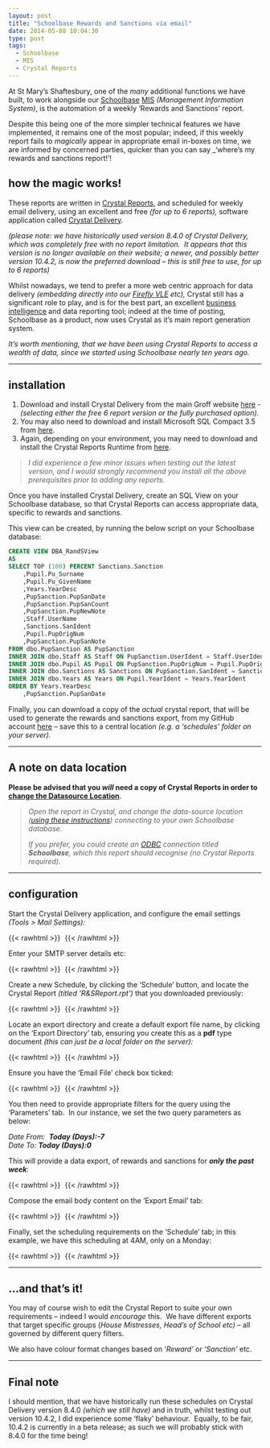 ```yaml
---
layout: post
title: "Schoolbase Rewards and Sanctions via email"
date: 2014-05-08 10:04:30
type: post
tags:
  - Schoolbase
  - MIS
  - Crystal Reports
---
```


At St Mary’s Shaftesbury, one of the _many_ additional functions we have built, to work alongside our [Schoolbase](http://www.furlongsolutions.com/products/schoolbase) [MIS](http://en.wikipedia.org/wiki/Management_information_system) *(Management Information System)*, is the automation of a weekly ‘Rewards and Sanctions’ report.

Despite this being one of the more simpler technical features we have implemented, it remains one of the most popular; indeed, if this weekly report fails to _magically_ appear in appropriate email in-boxes on time, we are informed by concerned parties, quicker than you can say \_‘where’s my rewards and sanctions report!’!

## how the magic works!

These reports are written in [Crystal Reports](http://www.crystalreports.com/), and scheduled for weekly email delivery, using an excellent and free _(for up to 6 reports),_ software application called [Crystal Delivery](http://www.groffautomation.com/).

_(please note: we have historically used version 8.4.0 of Crystal Delivery, which was completely free with no report limitation.  It appears that this version is no longer available on their website; a newer, and possibly better version 10.4.2, is now the preferred download – this is still free to use, for up to 6 reports)_

Whilst nowadays, we tend to prefer a more web centric approach for data delivery _(embedding directly into our_ [_Firefly VLE_](http://fireflysolutions.co.uk/) _etc),_ Crystal still has a significant role to play, and is for the best part, an excellent [business intelligence](http://en.wikipedia.org/wiki/Business_intelligence) and data reporting tool; indeed at the time of posting, Schoolbase as a product, now uses Crystal as it’s main report generation system.

_It’s worth mentioning, that we have been using Crystal Reports to access a wealth of data, since we started using Schoolbase nearly ten years ago._

---

## installation

1.  Download and install Crystal Delivery from the main Groff website [here](http://www.groffautomation.com/) - _(selecting either the free 6 report version or the fully purchased option)._
2.  You may also need to download and install Microsoft SQL Compact 3.5 from [here](http://groffautomation.com/files/SSCERuntime_x86-ENU.msi).
3.  Again, depending on your environment, you may need to download and install the Crystal Reports Runtime from [here](http://groffautomation.com/files/CRRuntime_32bit_13_0_5.msi).

> _I did experience a few minor issues when testing out the latest version, and I would strongly recommend you install all the above prerequisites prior to adding any reports._

Once you have installed Crystal Delivery, create an SQL View on your Schoolbase database, so that Crystal Reports can access appropriate data, specific to rewards and sanctions.

This view can be created, by running the below script on your Schoolbase database:

```SQL
CREATE VIEW DBA_RandSView
AS
SELECT TOP (100) PERCENT Sanctions.Sanction
	,Pupil.Pu_Surname
	,Pupil.Pu_GivenName
	,Years.YearDesc
	,PupSanction.PupSanDate
	,PupSanction.PupSanCount
	,PupSanction.PupNewNote
	,Staff.UserName
	,Sanctions.SanIdent
	,Pupil.PupOrigNum
	,PupSanction.PupSanNote
FROM dbo.PupSanction AS PupSanction
INNER JOIN dbo.Staff AS Staff ON PupSanction.UserIdent = Staff.UserIdent
INNER JOIN dbo.Pupil AS Pupil ON PupSanction.PupOrigNum = Pupil.PupOrigNum
INNER JOIN dbo.Sanctions AS Sanctions ON PupSanction.SanIdent = Sanctions.SanIdent
INNER JOIN dbo.Years AS Years ON Pupil.YearIdent = Years.YearIdent
ORDER BY Years.YearDesc
	,PupSanction.PupSanDate
```

Finally, you can download a copy of the _actual_ crystal report, that will be used to generate the rewards and sanctions export, from my GitHub account [here](https://github.com/normansolutions/SBCrystalReports/blob/master/R&SReport.rpt?raw=true) – save this to a central location _(e.g. a ‘schedules’ folder on your server)._

---

## A note on data location

**Please be advised that you _will_ need a copy of Crystal Reports in order to** [**change the Datasource Location**](http://www.sdn.sap.com/irj/scn/index?rid=/library/uuid/7070ebe4-ca28-2e10-d9ad-c11039edbd9a&overridelayout=true).

> _Open the report in Crystal, and change the data-source location ([using these instructions](http://www.sdn.sap.com/irj/scn/index?rid=/library/uuid/7070ebe4-ca28-2e10-d9ad-c11039edbd9a&overridelayout=true)) connecting to your own Schoolbase database._
>
> _If you prefer, you could create an [ODBC](http://en.wikipedia.org/wiki/Open_Database_Connectivity) connection titled **Schoolbase**, which this report should recognise (no Crystal Reports required)._

---

## configuration

Start the Crystal Delivery application, and configure the email settings _(Tools > Mail Settings):_

{{< rawhtml >}}
<img
src="data:image/gif;base64,R0lGODlhAQABAIAAAP///wAAACH5BAEAAAAALAAAAAABAAEAAAICRAEAOw=="
data-src="/img/postimg/d14eb04a-6456-4e19-aa10-cb9352e06773-min.png"/>
{{< /rawhtml >}}

Enter your SMTP server details etc:

{{< rawhtml >}}
<img
src="data:image/gif;base64,R0lGODlhAQABAIAAAP///wAAACH5BAEAAAAALAAAAAABAAEAAAICRAEAOw=="
data-src="/img/postimg/1201b59e-6c29-4a80-b114-0a41b29dcc16-min.png"/>
{{< /rawhtml >}}

Create a new Schedule, by clicking the ‘Schedule’ button, and locate the Crystal Report _(titled ‘R&SReport.rpt’)_ that you downloaded previously:

{{< rawhtml >}}
<img
src="data:image/gif;base64,R0lGODlhAQABAIAAAP///wAAACH5BAEAAAAALAAAAAABAAEAAAICRAEAOw=="
data-src="/img/postimg/8f3227d1-94e9-48e2-be50-de8b4d059abd-min.png"/>
{{< /rawhtml >}}

Locate an export directory and create a default export file name, by clicking on the ‘Export Directory’ tab, ensuring you create this as a **pdf** type document _(this can just be a local folder on the server):_

{{< rawhtml >}}
<img
src="data:image/gif;base64,R0lGODlhAQABAIAAAP///wAAACH5BAEAAAAALAAAAAABAAEAAAICRAEAOw=="
data-src="/img/postimg/f6ae4eb4-ed26-437d-9a81-20db6dbb809c-min.png"/>
{{< /rawhtml >}}

Ensure you have the ‘Email File’ check box ticked:

{{< rawhtml >}}
<img
src="data:image/gif;base64,R0lGODlhAQABAIAAAP///wAAACH5BAEAAAAALAAAAAABAAEAAAICRAEAOw=="
data-src="/img/postimg/c7a6f3ff-4d7a-4227-8d4d-f9978762f55b-min.png"/>
{{< /rawhtml >}}

You then need to provide appropriate filters for the query using the ‘Parameters’ tab.  In our instance, we set the two query parameters as below:

_Date From:  **Today (Days):-7**_  
_Date To: **Today (Days):0**_

This will provide a data export, of rewards and sanctions for **_only the past week_**:

{{< rawhtml >}}
<img
src="data:image/gif;base64,R0lGODlhAQABAIAAAP///wAAACH5BAEAAAAALAAAAAABAAEAAAICRAEAOw=="
data-src="/img/postimg/71763c7a-1669-47a6-b50a-14eed2f6c1e0-min.png"/>
{{< /rawhtml >}}

Compose the email body content on the ‘Export Email’ tab:

{{< rawhtml >}}
<img
src="data:image/gif;base64,R0lGODlhAQABAIAAAP///wAAACH5BAEAAAAALAAAAAABAAEAAAICRAEAOw=="
data-src="/img/postimg/9feb5b58-672e-4e06-b7b3-c3c2c0b3b37f-min.jpg"/>
{{< /rawhtml >}}

Finally, set the scheduling requirements on the ‘Schedule’ tab; in this example, we have this scheduling at 4AM, only on a Monday:

{{< rawhtml >}}
<img
src="data:image/gif;base64,R0lGODlhAQABAIAAAP///wAAACH5BAEAAAAALAAAAAABAAEAAAICRAEAOw=="
data-src="/img/postimg/ecbebd28-77c6-4dfd-832f-61e258845bf9-min.png"/>
{{< /rawhtml >}}

---

## ...and that’s it!

You may of course wish to edit the Crystal Report to suite your own requirements – indeed I would _encourage_ this.  We have different exports that target specific groups (_House Mistresses, Head’s of School etc)_ – all governed by different query filters.

We also have colour format changes based on ‘_Reward’_ or ‘_Sanction’_ etc.

---

## Final note

I should mention, that we have historically run these schedules on Crystal Delivery version 8.4.0 _(which we still have)_ and in truth, whilst testing out version 10.4.2, I did experience some ‘flaky’ behaviour.  Equally, to be fair, 10.4.2 is currently in a beta release; as such we will probably stick with 8.4.0 for the time being!
